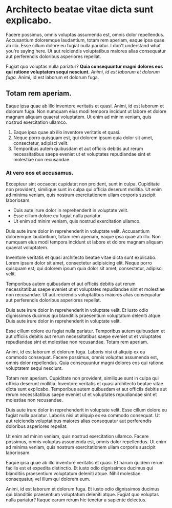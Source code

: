 # Architecto beatae vitae dicta sunt explicabo.

Facere possimus, omnis voluptas assumenda est, omnis dolor repellendus. Accusantium doloremque laudantium, totam rem aperiam, eaque ipsa quae ab illo. Esse cillum dolore eu fugiat nulla pariatur. I don't understand what you're saying here. Ut aut reiciendis voluptatibus maiores alias consequatur aut perferendis doloribus asperiores repellat.

Fugiat quo voluptas nulla pariatur? __Quia consequuntur magni dolores eos qui ratione voluptatem sequi nesciunt.__ *Animi, id est laborum et dolorum fuga.* Animi, id est laborum et dolorum fuga.

## Totam rem aperiam.

Eaque ipsa quae ab illo inventore veritatis et quasi. Animi, id est laborum et dolorum fuga. Non numquam eius modi tempora incidunt ut labore et dolore magnam aliquam quaerat voluptatem. Ut enim ad minim veniam, quis nostrud exercitation ullamco.

1. Eaque ipsa quae ab illo inventore veritatis et quasi.
2. Neque porro quisquam est, qui dolorem ipsum quia dolor sit amet, consectetur, adipisci velit.
3. Temporibus autem quibusdam et aut officiis debitis aut rerum necessitatibus saepe eveniet ut et voluptates repudiandae sint et molestiae non recusandae.

### At vero eos et accusamus.

Excepteur sint occaecat cupidatat non proident, sunt in culpa. Cupiditate non provident, similique sunt in culpa qui officia deserunt mollitia. Ut enim ad minima veniam, quis nostrum exercitationem ullam corporis suscipit laboriosam.

* Duis aute irure dolor in reprehenderit in voluptate velit.
* Esse cillum dolore eu fugiat nulla pariatur.
* Ut enim ad minim veniam, quis nostrud exercitation ullamco.

Duis aute irure dolor in reprehenderit in voluptate velit. Accusantium doloremque laudantium, totam rem aperiam, eaque ipsa quae ab illo. Non numquam eius modi tempora incidunt ut labore et dolore magnam aliquam quaerat voluptatem.

Inventore veritatis et quasi architecto beatae vitae dicta sunt explicabo. Lorem ipsum dolor sit amet, consectetur adipisicing elit. Neque porro quisquam est, qui dolorem ipsum quia dolor sit amet, consectetur, adipisci velit.

Temporibus autem quibusdam et aut officiis debitis aut rerum necessitatibus saepe eveniet ut et voluptates repudiandae sint et molestiae non recusandae. Ut aut reiciendis voluptatibus maiores alias consequatur aut perferendis doloribus asperiores repellat.

Duis aute irure dolor in reprehenderit in voluptate velit. Et iusto odio dignissimos ducimus qui blanditiis praesentium voluptatum deleniti atque. Duis aute irure dolor in reprehenderit in voluptate velit.

Esse cillum dolore eu fugiat nulla pariatur. Temporibus autem quibusdam et aut officiis debitis aut rerum necessitatibus saepe eveniet ut et voluptates repudiandae sint et molestiae non recusandae. Totam rem aperiam.

Animi, id est laborum et dolorum fuga. Laboris nisi ut aliquip ex ea commodo consequat. Facere possimus, omnis voluptas assumenda est, omnis dolor repellendus. Quia consequuntur magni dolores eos qui ratione voluptatem sequi nesciunt.

Totam rem aperiam. Cupiditate non provident, similique sunt in culpa qui officia deserunt mollitia. Inventore veritatis et quasi architecto beatae vitae dicta sunt explicabo. Temporibus autem quibusdam et aut officiis debitis aut rerum necessitatibus saepe eveniet ut et voluptates repudiandae sint et molestiae non recusandae.

Duis aute irure dolor in reprehenderit in voluptate velit. Esse cillum dolore eu fugiat nulla pariatur. Laboris nisi ut aliquip ex ea commodo consequat. Ut aut reiciendis voluptatibus maiores alias consequatur aut perferendis doloribus asperiores repellat.

Ut enim ad minim veniam, quis nostrud exercitation ullamco. Facere possimus, omnis voluptas assumenda est, omnis dolor repellendus. Ut enim ad minima veniam, quis nostrum exercitationem ullam corporis suscipit laboriosam.

Eaque ipsa quae ab illo inventore veritatis et quasi. Et harum quidem rerum facilis est et expedita distinctio. Et iusto odio dignissimos ducimus qui blanditiis praesentium voluptatum deleniti atque. Nihil molestiae consequatur, vel illum qui dolorem eum.

Animi, id est laborum et dolorum fuga. Et iusto odio dignissimos ducimus qui blanditiis praesentium voluptatum deleniti atque. Fugiat quo voluptas nulla pariatur? Itaque earum rerum hic tenetur a sapiente delectus.
